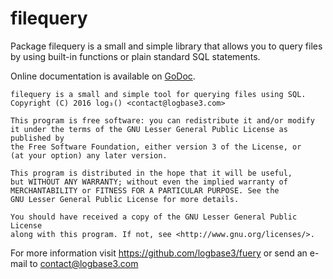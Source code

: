 filequery
=====

Package filequery is a small and simple library that allows you to query files
by using built-in functions or plain standard SQL statements.

Online documentation is available on [GoDoc](http://godoc.org/github.com/logbase3/fuery/filequery).


    filequery is a small and simple tool for querying files using SQL.
    Copyright (C) 2016 log₃() <contact@logbase3.com>

    This program is free software: you can redistribute it and/or modify
    it under the terms of the GNU Lesser General Public License as published by
    the Free Software Foundation, either version 3 of the License, or
    (at your option) any later version.

    This program is distributed in the hope that it will be useful,
    but WITHOUT ANY WARRANTY; without even the implied warranty of
    MERCHANTABILITY or FITNESS FOR A PARTICULAR PURPOSE. See the
    GNU Lesser General Public License for more details.

    You should have received a copy of the GNU Lesser General Public License
    along with this program. If not, see <http://www.gnu.org/licenses/>.

For more information visit https://github.com/logbase3/fuery or send an e-mail
to contact@logbase3.com
